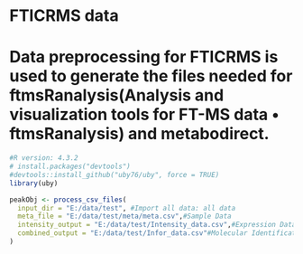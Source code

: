 # FTICRMS data

# Data preprocessing for FTICRMS is used to generate the files needed for ftmsRanalysis(Analysis and visualization tools for FT-MS data • ftmsRanalysis) and metabodirect.



```R
#R version: 4.3.2
# install.packages("devtools")
#devtools::install_github("uby76/uby", force = TRUE)
library(uby)

peakObj <- process_csv_files(
  input_dir = "E:/data/test", #Import all data: all data
  meta_file = "E:/data/test/meta/meta.csv",#Sample Data
  intensity_output = "E:/data/test/Intensity_data.csv",#Expression Data
  combined_output = "E:/data/test/Infor_data.csv"#Molecular Identification Data
)
```

